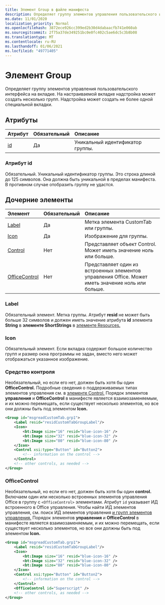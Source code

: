 ```yaml
---
title: Элемент Group в файле манифеста
description: Определяет группу элементов управления пользовательского интерфейса на вкладке.
ms.date: 11/01/2020
localization_priority: Normal
ms.openlocfilehash: 3872ece926cc399ed2b30d4dabaacfb741e060ab
ms.sourcegitcommit: 2f75a37de349251bc0e0fc402c5ae6dc5c3b8b08
ms.translationtype: MT
ms.contentlocale: ru-RU
ms.lasthandoff: 01/06/2021
ms.locfileid: "49771405"
---
```

# <a name="group-element"></a>Элемент Group

Определяет группу элементов управления пользовательского интерфейса на вкладке. На настраиваемой вкладке надстройка может создать несколько групп. Надстройка может создать не более одной специальной вкладки.

## <a name="attributes"></a>Атрибуты

|  Атрибут  |  Обязательный  |  Описание  |
|:-----|:-----|:-----|
|  [id](#id-attribute)  |  Да  | Уникальный идентификатор группы.|

### <a name="id-attribute"></a>Атрибут id

Обязательный. Уникальный идентификатор группы. Это строка длиной до 125 символов. Она должна быть уникальной в пределах манифеста. В противном случае отобразить группу не удастся.

## <a name="child-elements"></a>Дочерние элементы

|  Элемент |  Обязательный  |  Описание  |
|:-----|:-----|:-----|
|  [Label](#label)      | Да |  Метка элемента CustomTab или группы.  |
|  [Icon](icon.md)      | Да |  Изображение для группы.  |
|  [Control](#control)    | Нет |  Представляет объект Control. Может иметь значение ноль или больше.  |
|  [OfficeControl](#officecontrol)  | Нет | Представляет один из встроенных элементов управления Office. Может иметь значение ноль или больше. |

### <a name="label"></a>Label

Обязательный элемент. Метка группы. Атрибут **resid** не может быть больше 32 символов и должен иметь значение атрибута **id** элемента **String** в **элементе ShortStrings** в [элементе Resources.](resources.md)

### <a name="icon"></a>Icon

Обязательный элемент. Если вкладка содержит большое количество групп и размер окна программы не задан, вместо него может отображаться указанное изображение.

### <a name="control"></a>Средство контроля

Необязательный, но если его нет, должен быть хотя бы один **OfficeControl.** Подробные сведения о поддерживаемых типах элементов управления см. в [элементе Control.](control.md) Порядок элементов **управления** и **OfficeControl** в манифесте является взаимозаменяемым, и их можно перемещать, если существует несколько элементов, но все они должны быть под элементом **Icon.**

```xml
<Group id="msgreadCustomTab.grp1">
    <Label resid="residCustomTabGroupLabel"/>
    <Icon>
        <bt:Image size="16" resid="blue-icon-16" />
        <bt:Image size="32" resid="blue-icon-32" />
        <bt:Image size="80" resid="blue-icon-80" />
    </Icon>
    <Control xsi:type="Button" id="Button2">
        <!-- information on the control -->
    </Control>
    <!-- other controls, as needed -->
</Group>
```

### <a name="officecontrol"></a>OfficeControl

Необязательный, но если его нет, должен быть хотя бы один **control.** Включаем один или несколько встроенных элементов управления Office в группу с `<OfficeControl>` элементами. Атрибут `id` указывает ИД встроенного в Office управления. Чтобы найти ИД элементов управления, см. поиск ИД элементов управления [и групп элементов управления.](../../design/built-in-button-integration.md#find-the-ids-of-controls-and-control-groups) Порядок элементов **управления** и **OfficeControl** в манифесте является взаимозаменяемым, и их можно перемещать, если существует несколько элементов, но все они должны быть под элементом **Icon.**

```xml
<Group id="msgreadCustomTab.grp1">
    <Label resid="residCustomTabGroupLabel"/>
    <Icon>
        <bt:Image size="16" resid="blue-icon-16" />
        <bt:Image size="32" resid="blue-icon-32" />
        <bt:Image size="80" resid="blue-icon-80" />
    </Icon>
    <Control xsi:type="Button" id="Button2">
        <!-- information on the control -->
    </Control>
    <OfficeControl id="Superscript" />
    <!-- other controls, as needed -->
</Group>
```
